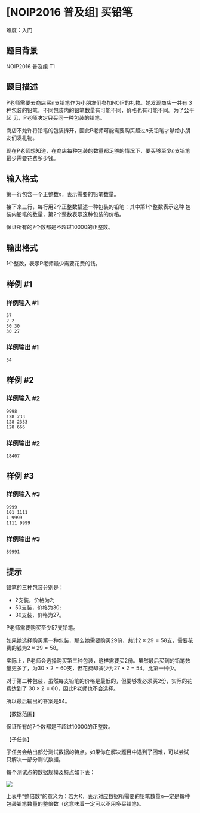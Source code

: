 # [NOIP2016 普及组] 买铅笔
难度：入门

## 题目背景

NOIP2016 普及组 T1

## 题目描述

P老师需要去商店买n支铅笔作为小朋友们参加NOIP的礼物。她发现商店一共有 $3$种包装的铅笔，不同包装内的铅笔数量有可能不同，价格也有可能不同。为了公平起 见，P老师决定只买同一种包装的铅笔。

商店不允许将铅笔的包装拆开，因此P老师可能需要购买超过$n$支铅笔才够给小朋 友们发礼物。

现在P老师想知道，在商店每种包装的数量都足够的情况下，要买够至少$n$支铅笔最少需要花费多少钱。

## 输入格式

第一行包含一个正整数$n$，表示需要的铅笔数量。

接下来三行，每行用$2$个正整数描述一种包装的铅笔：其中第$1$个整数表示这种 包装内铅笔的数量，第$2$个整数表示这种包装的价格。

保证所有的$7$个数都是不超过$10000$的正整数。

## 输出格式

$1$个整数，表示P老师最少需要花费的钱。

## 样例 #1

### 样例输入 #1

```
57
2 2
50 30
30 27
```

### 样例输出 #1

```
54
```

## 样例 #2

### 样例输入 #2

```
9998
128 233
128 2333
128 666
```

### 样例输出 #2

```
18407
```

## 样例 #3

### 样例输入 #3

```
9999
101 1111
1 9999
1111 9999
```

### 样例输出 #3

```
89991
```

## 提示

铅笔的三种包装分别是：

- $2$支装，价格为$2$;
- $50$支装，价格为$30$;
- $30$支装，价格为$27$。

P老师需要购买至少$57$支铅笔。

如果她选择购买第一种包装，那么她需要购买$29$份，共计$2 \times 29 = 58$支，需要花费的钱为$2 \times 29 = 58$。

实际上，P老师会选择购买第三种包装，这样需要买$2$份。虽然最后买到的铅笔数 量更多了，为$30 \times 2 = 60$支，但花费却减少为$27 \times 2 = 54$，比第一种少。

对于第二种包装，虽然每支铅笔的价格是最低的，但要够发必须买$2$份，实际的花费达到了 $30  \times 2 = 60$，因此P老师也不会选择。

所以最后输出的答案是$54$。

【数据范围】

保证所有的$7$个数都是不超过$10000$的正整数。

【子任务】

子任务会给出部分测试数据的特点。如果你在解决题目中遇到了困难，可以尝试 只解决一部分测试数据。

每个测试点的数据规模及特点如下表：


 ![](https://cdn.luogu.com.cn/upload/pic/3449.png) 

上表中“整倍数”的意义为：若为$K$，表示对应数据所需要的铅笔数量$n$—定是每种包装铅笔数量的整倍数（这意味着一定可以不用多买铅笔)。